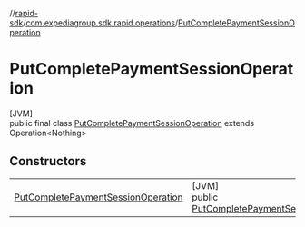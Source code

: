 //[rapid-sdk](../../../index.md)/[com.expediagroup.sdk.rapid.operations](../index.md)/[PutCompletePaymentSessionOperation](index.md)

# PutCompletePaymentSessionOperation

[JVM]\
public final class [PutCompletePaymentSessionOperation](index.md) extends Operation&lt;Nothing&gt;

## Constructors

| | |
|---|---|
| [PutCompletePaymentSessionOperation](-put-complete-payment-session-operation.md) | [JVM]<br>public [PutCompletePaymentSessionOperation](index.md)[PutCompletePaymentSessionOperation](-put-complete-payment-session-operation.md)([PutCompletePaymentSessionOperationParams](../-put-complete-payment-session-operation-params/index.md)params) |

